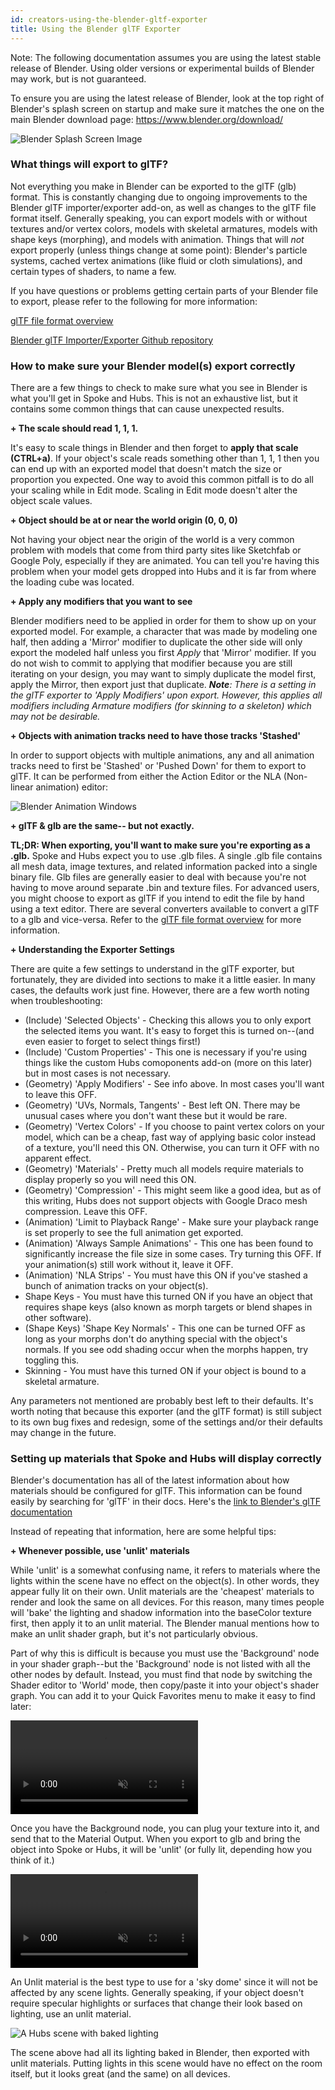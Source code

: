 ```yaml
---
id: creators-using-the-blender-gltf-exporter
title: Using the Blender glTF Exporter
---
```

 Note: The following documentation assumes you are using the latest stable release of Blender. Using older versions or experimental builds of Blender may work, but is not guaranteed.
 
To ensure you are using the latest release of Blender, look at the top right of Blender's splash screen on startup and make sure it matches the one on the main Blender download page: https://www.blender.org/download/

![Blender Splash Screen Image](img/BlenderSplash.jpg)


### What things will export to glTF?
Not everything you make in Blender can be exported to the glTF (glb) format. This is constantly changing due to ongoing improvements to the Blender glTF importer/exporter add-on, as well as changes to the glTF file format itself. Generally speaking, you can export models with or without textures and/or vertex colors, models with skeletal armatures, models with shape keys (morphing), and models with animation. Things that will *not* export properly (unless things change at some point): Blender's particle systems, cached vertex animations (like fluid or cloth simulations), and certain types of shaders, to name a few.

If you have questions or problems getting certain parts of your Blender file to export, please refer to the following for more information:

[glTF file format overview](https://www.khronos.org/gltf/)

[Blender glTF Importer/Exporter Github repository](https://github.com/KhronosGroup/glTF-Blender-IO)

### How to make sure your Blender model(s) export correctly
There are a few things to check to make sure what you see in Blender is what you'll get in Spoke and Hubs. This is not an exhaustive list, but it contains some common things that can cause unexpected results.

**+ The scale should read 1, 1, 1.**

It's easy to scale things in Blender and then forget to **apply that scale (CTRL+a)**. If your object's scale reads something other than 1, 1, 1 then you can end up with an exported model that doesn't match the size or proportion you expected. One way to avoid this common pitfall is to do all your scaling while in Edit mode. Scaling in Edit mode doesn't alter the object scale values.

**+ Object should be at or near the world origin (0, 0, 0)**

Not having your object near the origin of the world is a very common problem with models that come from third party sites like Sketchfab or Google Poly, especially if they are animated. You can tell you're having this problem when your model gets dropped into Hubs and it is far from where the loading cube was located.

**+ Apply any modifiers that you want to see**

Blender modifiers need to be applied in order for them to show up on your exported model. For example, a character that was made by modeling one half, then adding a 'Mirror' modifier to duplicate the other side will only export the modeled half unless you first *Apply* that 'Mirror' modifier. If you do not wish to commit to applying that modifier because you are still iterating on your design, you may want to simply duplicate the model first, apply the Mirror, then export just that duplicate. ***Note**: There is a setting in the glTF exporter to 'Apply Modifiers' upon export. However, this applies all modifiers including Armature modifiers (for skinning to a skeleton) which may not be desirable.*

**+ Objects with animation tracks need to have those tracks 'Stashed'**

In order to support objects with multiple animations, any and all animation tracks need to first be 'Stashed' or 'Pushed Down' for them to export to glTF. It can be performed from either the Action Editor or the NLA (Non-linear animation) editor:

![Blender Animation Windows](img/BlenderAnimationStash.jpg)

**+ glTF & glb are the same-- but not exactly.**

**TL;DR: When exporting, you'll want to make sure you're exporting as a .glb.**
Spoke and Hubs expect you to use .glb files. A single .glb file contains all mesh data, image textures, and related information packed into a single binary file. Glb files are generally easier to deal with because you're not having to move around separate .bin and texture files. For advanced users, you might choose to export as glTF if you intend to edit the file by hand using a text editor. There are several converters available to convert a glTF to a glb and vice-versa. Refer to the [glTF file format overview](https://www.khronos.org/gltf/) for more information.


**+ Understanding the Exporter Settings**

There are quite a few settings to understand in the glTF exporter, but fortunately, they are divided into sections to make it a little easier. In many cases, the defaults work just fine. However, there are a few worth noting when troubleshooting:
<ul>
  <li>(Include) 'Selected Objects' - Checking this allows you to only export the selected items you want. It's easy to forget this is turned on--(and even easier to forget to select things first!)
  <li>(Include) 'Custom Properties' - This one is necessary if you're using things like the custom Hubs comoponents add-on (more on this later) but in most cases is not necessary.
  <li>(Geometry) 'Apply Modifiers' - See info above. In most cases you'll want to leave this OFF.
  <li>(Geometry) 'UVs, Normals, Tangents' - Best left ON. There may be unusual cases where you don't want these but it would be rare.
  <li>(Geometry) 'Vertex Colors' - If you choose to paint vertex colors on your model, which can be a cheap, fast way of applying basic color instead of a texture, you'll need this ON. Otherwise, you can turn it OFF with no apparent effect.
  <li>(Geometry) 'Materials' - Pretty much all models require materials to display properly so you will need this ON.
  <li>(Geometry) 'Compression' - This might seem like a good idea, but as of this writing, Hubs does not support objects with Google Draco mesh compression. Leave this OFF.
  <li>(Animation) 'Limit to Playback Range' - Make sure your playback range is set properly to see the full animation get exported.
  <li>(Animation) 'Always Sample Animations' - This one has been found to significantly increase the file size in some cases. Try turning this OFF. If your animation(s) still work without it, leave it OFF.
  <li>(Animation) 'NLA Strips' - You must have this ON if you've stashed a bunch of animation tracks on your object(s).
  <li>Shape Keys - You must have this turned ON if you have an object that requires shape keys (also known as morph targets or blend shapes in other software).
  <li>(Shape Keys) 'Shape Key Normals' - This one can be turned OFF as long as your morphs don't do anything special with the object's normals. If you see odd shading occur when the morphs happen, try toggling this.
  <li>Skinning - You must have this turned ON if your object is bound to a skeletal armature.
</ul>
Any parameters not mentioned are probably best left to their defaults.
It's worth noting that because this exporter (and the glTF format) is still subject to its own bug fixes and redesign, some of the settings and/or their defaults may change in the future.


### Setting up materials that Spoke and Hubs will display correctly

Blender's documentation has all of the latest information about how materials should be configured for glTF. This information can be found easily by searching for 'glTF' in their docs. Here's the [link to Blender's glTF documentation](https://docs.blender.org/manual/en/dev/addons/import_export/scene_gltf2.html?highlight=gltf#gltf-2-0)

Instead of repeating that information, here are some helpful tips:

**+ Whenever possible, use 'unlit' materials**

While 'unlit' is a somewhat confusing name, it refers to materials where the lights within the scene have no effect on the object(s). In other words, they appear fully lit on their own. Unlit materials are the 'cheapest' materials to render and look the same on all devices. For this reason, many times people will 'bake' the lighting and shadow information into the baseColor texture first, then apply it to an unlit material. The Blender manual mentions how to make an unlit shader graph, but it's not particularly obvious.

Part of why this is difficult is because you must use the 'Background' node in your shader graph--but the 'Background' node is not listed with all the other nodes by default. Instead, you must find that node by switching the Shader editor to 'World' mode, then copy/paste it into your object's shader graph. You can add it to your Quick Favorites menu to make it easy to find later:

<video autoplay loop muted controls >
  <source src="img/BlenderShaderBackground.mp4" type="video/mp4">
  <img src="img/intro-custom-avatar.jpeg" alt="Blender - Finding Background Node">
  Your browser does not support HTML5 video.
</video>

Once you have the Background node, you can plug your texture into it, and send that to the Material Output. When you export to glb and bring the object into Spoke or Hubs, it will be 'unlit' (or fully lit, depending how you think of it.)

<video autoplay loop muted controls >
  <source src="img/BlenderShaderBackground2.mp4" type="video/mp4">
  <img src="img/intro-custom-avatar.jpeg" alt="Blender - Using Background Node">
  Your browser does not support HTML5 video.
</video>

An Unlit material is the best type to use for a 'sky dome' since it will not be affected by any scene lights. Generally speaking, if your object doesn't require specular highlights or surfaces that change their look based on lighting, use an unlit material.

![A Hubs scene with baked lighting](img/HelloWebXRscene.jpg)

The scene above had all its lighting baked in Blender, then exported with unlit materials. Putting lights in this scene would have no effect on the room itself, but it looks great (and the same) on all devices.
